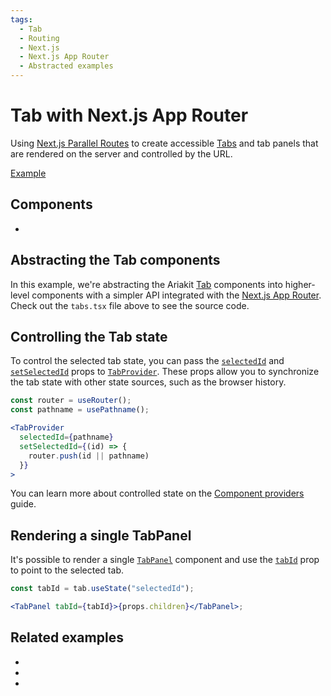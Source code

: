 ```yaml
---
tags:
  - Tab
  - Routing
  - Next.js
  - Next.js App Router
  - Abstracted examples
---
```


# Tab with Next.js App Router

<div data-description>

Using [Next.js Parallel Routes](https://nextjs.org/docs/app/building-your-application/routing/parallel-routes) to create accessible [Tabs](/components/tab) and tab panels that are rendered on the server and controlled by the URL.

</div>

<div data-tags></div>

<a href="./layout.tsx" data-playground>Example</a>

## Components

<div data-cards="components">

- [](/components/tab)

</div>

## Abstracting the Tab components

In this example, we're abstracting the Ariakit [Tab](/components/tab) components into higher-level components with a simpler API integrated with the [Next.js App Router](https://nextjs.org/docs/api-reference/next/router). Check out the `tabs.tsx` file above to see the source code.

## Controlling the Tab state

To control the selected tab state, you can pass the [`selectedId`](/reference/tab-provider#selectedid) and [`setSelectedId`](/reference/tab-provider#setselectedid) props to [`TabProvider`](/reference/tab-provider). These props allow you to synchronize the tab state with other state sources, such as the browser history.

```jsx {5-8}
const router = useRouter();
const pathname = usePathname();

<TabProvider
  selectedId={pathname}
  setSelectedId={(id) => {
    router.push(id || pathname)
  }}
>
```

You can learn more about controlled state on the [Component providers](/guide/component-providers#controlled-state) guide.

## Rendering a single TabPanel

It's possible to render a single [`TabPanel`](/reference/tab-panel) component and use the [`tabId`](/reference/tab-panel#tabid) prop to point to the selected tab.

```jsx
const tabId = tab.useState("selectedId");

<TabPanel tabId={tabId}>{props.children}</TabPanel>;
```

## Related examples

<div data-cards="examples">

- [](/examples/dialog-next-router/)
- [](/examples/tab-react-router/)
- [](/examples/menubar-navigation)

</div>
